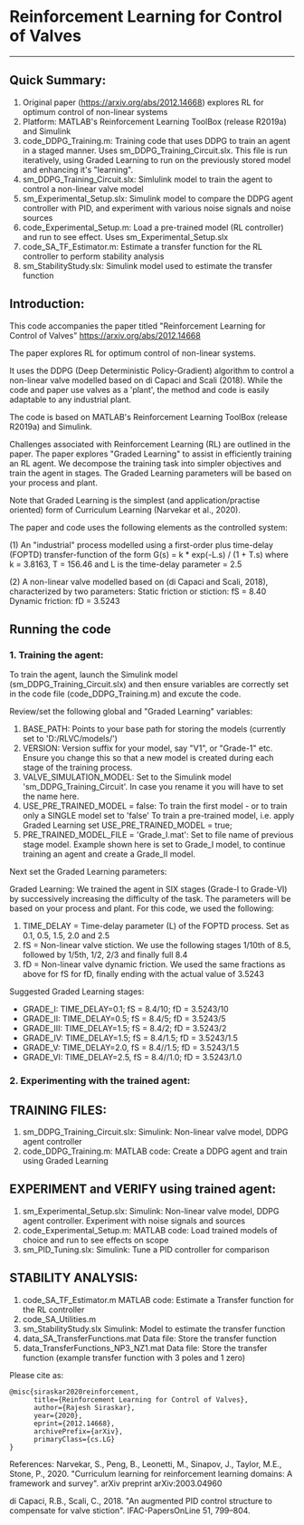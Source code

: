 # Reinforcement Learning for Control of Valves
---------------------------------------------------------------------------------------
## Quick Summary:
1. Original paper (https://arxiv.org/abs/2012.14668) explores RL for optimum control of non-linear systems
2. Platform: MATLAB's Reinforcement Learning ToolBox (release R2019a) and Simulink
3. code_DDPG_Training.m: Training code that uses DDPG to train an agent in a staged manner. Uses sm_DDPG_Training_Circuit.slx. This file is run iteratively, using Graded Learning to run on the previously stored model and enhancing it's "learning".    
4. sm_DDPG_Training_Circuit.slx: Simlulink model to train the agent to control a non-linear valve model
5. sm_Experimental_Setup.slx: Simulink model to compare the DDPG agent controller with PID, and experiment with various noise signals and noise sources
6. code_Experimental_Setup.m: Load a pre-trained model (RL controller) and run to see effect. Uses sm_Experimental_Setup.slx 
7. code_SA_TF_Estimator.m: Estimate a transfer function for the RL controller to perform stability analysis
8. sm_StabilityStudy.slx: Simulink model used to estimate the transfer function


## Introduction:

This code accompanies the paper titled "Reinforcement Learning for Control of Valves" https://arxiv.org/abs/2012.14668

The paper explores RL for optimum control of non-linear systems. 

It uses the DDPG (Deep Deterministic Policy-Gradient) algorithm to control a non-linear valve modelled based on di Capaci and Scali (2018). While the code and paper use valves as a 'plant', the method and code is easily adaptable to any industrial plant.

The code is based on MATLAB's Reinforcement Learning ToolBox (release R2019a) and Simulink.

Challenges associated with Reinforcement Learning (RL) are outlined in the paper. The paper explores "Graded Learning" to assist in efficiently training an RL agent. We decompose the training task into simpler objectives and train the agent in stages. The Graded Learning parameters will be based on your process and plant. 

Note that Graded Learning is the simplest (and application/practise oriented) form of Curriculum Learning (Narvekar et al., 2020). 

The paper and code uses the following elements as the controlled system:

(1) An "industrial" process modelled using a first-order plus time-delay (FOPTD) transfer-function of the form 
 		G(s) = k * exp(-L.s) / (1 + T.s)
		where k = 3.8163, T = 156.46 and L is the time-delay parameter = 2.5
		
(2) A non-linear valve modelled based on (di Capaci and Scali, 2018), characterized by two parameters:
		Static friction or stiction: fS = 8.40
		Dynamic friction: fD = 3.5243


## Running the code

### 1. Training the agent:

To train the agent, launch the Simulink model (sm_DDPG_Training_Circuit.slx) and then ensure variables are correctly set in the code file (code_DDPG_Training.m) and excute the code.  

Review/set the following global and "Graded Learning" variables:
1. BASE_PATH: Points to your base path for storing the models (currently set to 'D:/RLVC/models/')
2. VERSION: Version suffix for your model, say "V1", or "Grade-1" etc. Ensure you change this so that a new model is created during each stage of the training process. 
3. VALVE_SIMULATION_MODEL: Set to the Simulink model 'sm_DDPG_Training_Circuit'. In case you rename it you will have to set the name here.
4. USE_PRE_TRAINED_MODEL = false: To train the first model - or to train only a SINGLE model set to 'false'
	To train a pre-trained model, i.e. apply Graded Learning set USE_PRE_TRAINED_MODEL = true;
5. PRE_TRAINED_MODEL_FILE = 'Grade_I.mat': Set to file name of previous stage model. Example shown here is set to Grade_I model, to continue training an agent and create a Grade_II model. 

Next set the  Graded Learning parameters:

Graded Learning: We trained the agent in SIX stages (Grade-I to Grade-VI) by successively increasing the difficulty of the task. The parameters will be based on your process and plant. For this code, we used the following:

1. TIME_DELAY = Time-delay parameter (L) of the FOPTD process. Set as 0.1, 0.5, 1.5, 2.0 and 2.5
2. fS = Non-linear valve stiction. We use the following stages 1/10th of 8.5, followed by 1/5th, 1/2, 2/3 and finally full 8.4
3. fD = Non-linear valve dynamic friction. We used the same fractions as above for fS for fD, finally ending with the actual value of 3.5243
		   
Suggested Graded Learning stages:
- GRADE_I:    TIME_DELAY=0.1; fS = 8.4/10; fD = 3.5243/10
- GRADE_II:   TIME_DELAY=0.5; fS = 8.4/5; fD = 3.5243/5
- GRADE_III:  TIME_DELAY=1.5; fS = 8.4/2; fD = 3.5243/2
- GRADE_IV:   TIME_DELAY=1.5; fS = 8.4/1.5; fD = 3.5243/1.5
- GRADE_V:    TIME_DELAY=2.0, fS = 8.4//1.5; fD = 3.5243/1.5
- GRADE_VI:   TIME_DELAY=2.5, fS = 8.4//1.0; fD = 3.5243/1.0

### 2. Experimenting with the trained agent:



TRAINING FILES:
---------------
1. sm_DDPG_Training_Circuit.slx: Simulink: Non-linear valve model, DDPG agent controller
2. code_DDPG_Training.m: MATLAB code: Create a DDPG agent and train using Graded Learning   

EXPERIMENT and VERIFY using trained agent:
------------------------------------------
1. sm_Experimental_Setup.slx:		Simulink: Non-linear valve model, DDPG agent controller. Experiment with noise signals and sources
2. code_Experimental_Setup.m:		MATLAB code: Load trained models of choice and run to see effects on scope
3. sm_PID_Tuning.slx:			Simulink: Tune a PID controller for comparison

STABILITY ANALYSIS:
-------------------
1. code_SA_TF_Estimator.m               MATLAB code: Estimate a Transfer function for the RL controller
2. code_SA_Utilities.m
3. sm_StabilityStudy.slx                Simulink: Model to estimate the transfer function
4. data_SA_TransferFunctions.mat    	Data file: Store the transfer function    
5. data_TransferFunctions_NP3_NZ1.mat   Data file: Store the transfer function (example transfer function with 3 poles and 1 zero)


Please cite as:
```
@misc{siraskar2020reinforcement,
      title={Reinforcement Learning for Control of Valves}, 
      author={Rajesh Siraskar},
      year={2020},
      eprint={2012.14668},
      archivePrefix={arXiv},
      primaryClass={cs.LG}
}
```

References:
Narvekar, S., Peng, B., Leonetti, M., Sinapov, J., Taylor, M.E., Stone, P., 2020. "Curriculum learning for reinforcement learning domains: A framework and survey". arXiv preprint arXiv:2003.04960

di Capaci, R.B., Scali, C., 2018. "An augmented PID control structure to compensate for valve stiction". IFAC-PapersOnLine 51, 799–804.
